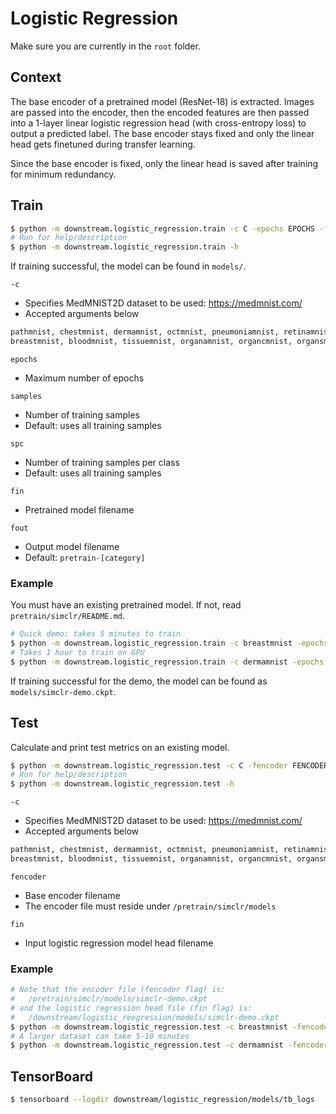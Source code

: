 # Logistic Regression

Make sure you are currently in the `root` folder.

## Context

The base encoder of a pretrained model (ResNet-18) is extracted. Images are
passed into the encoder, then the encoded features are then passed into a
1-layer linear logistic regression head (with cross-entropy loss) to output a
predicted label. The base encoder stays fixed and only the linear head gets
finetuned during transfer learning.

Since the base encoder is fixed, only the linear head is saved
after training for minimum redundancy.

## Train

```bash
$ python -m downstream.logistic_regression.train -c C -epochs EPOCHS -fin FIN [-samples SAMPLES] [-spc SPC] [-fout FOUT]
# Run for help/description
$ python -m downstream.logistic_regression.train -h
```

If training successful, the model can be found in `models/`.

`-c`
- Specifies MedMNIST2D dataset to be used: https://medmnist.com/
- Accepted arguments below
```py
pathmnist, chestmnist, dermamnist, octmnist, pneumoniamnist, retinamnist, 
breastmnist, bloodmnist, tissuemnist, organamnist, organcmnist, organsmnist
```

`epochs`
- Maximum number of epochs

`samples`
- Number of training samples
- Default: uses all training samples

`spc`
- Number of training samples per class
- Default: uses all training samples

`fin`
- Pretrained model filename

`fout`
- Output model filename
- Default: `pretrain-[category]`

### Example

You must have an existing pretrained model. If not, read
`pretrain/simclr/README.md`.

```bash
# Quick demo: takes 5 minutes to train
$ python -m downstream.logistic_regression.train -c breastmnist -epochs 12 -samples 20 -fin simclr-demo -fout simclr-demo
# Takes 1 hour to train on GPU
$ python -m downstream.logistic_regression.train -c dermamnist -epochs 1000 -samples 100 -fin pretrain-dermamnist
```

If training successful for the demo, the model can be found as
`models/simclr-demo.ckpt`.

## Test

Calculate and print test metrics on an existing model.

```bash
$ python -m downstream.logistic_regression.test -c C -fencoder FENCODER -fin FIN
# Run for help/description
$ python -m downstream.logistic_regression.test -h
```

`-c`
- Specifies MedMNIST2D dataset to be used: https://medmnist.com/
- Accepted arguments below
```py
pathmnist, chestmnist, dermamnist, octmnist, pneumoniamnist, retinamnist, 
breastmnist, bloodmnist, tissuemnist, organamnist, organcmnist, organsmnist
```

`fencoder`
- Base encoder filename
- The encoder file must reside under `/pretrain/simclr/models`

`fin`
- Input logistic regression model head filename

### Example

```bash
# Note that the encoder file (fencoder flag) is:
#   /pretrain/simclr/models/simclr-demo.ckpt
# and the logistic regression head file (fin flag) is:
#   /downstream/logistic_reegression/models/simclr-demo.ckpt
$ python -m downstream.logistic_regression.test -c breastmnist -fencoder simclr-demo -fin simclr-demo
# A larger dataset can take 5-10 minutes
$ python -m downstream.logistic_regression.test -c dermamnist -fencoder pretrain-dermamnist -fin downstream-dermamnist-100-samples
```


## TensorBoard

```bash
$ tensorboard --logdir downstream/logistic_regression/models/tb_logs
```
